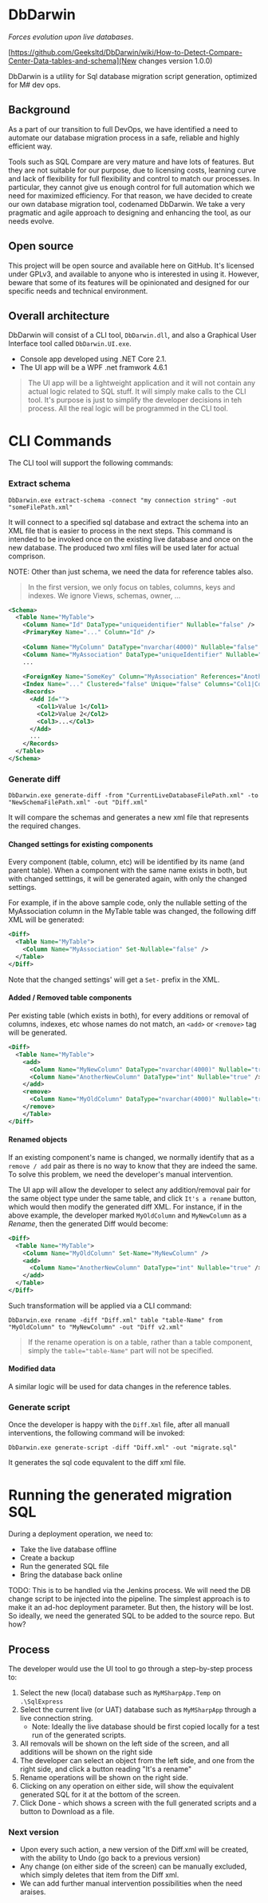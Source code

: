 # DbDarwin
*Forces evolution upon live databases*.


[https://github.com/Geeksltd/DbDarwin/wiki/How-to-Detect-Compare-Center-Data-tables-and-schema](New changes version 1.0.0)


DbDarwin is a utility for Sql database migration script generation, optimized for M# dev ops.  

## Background
As a part of our transition to full DevOps, we have identified a need to automate our database migration process in a safe, reliable and highly efficient way.

Tools such as SQL Compare are very mature and have lots of features. But they are not suitable for our purpose, due to licensing costs, learning curve and lack of flexibility for full flexibility and control to match our processes. In particular, they cannot give us enough control for full automation which we need for maximized efficiency. For that reason, we have decided to create our own database migration tool, codenamed DbDarwin. We take a very pragmatic and agile approach to designing and enhancing the tool, as our needs evolve.

## Open source
This project will be open source and available here on GitHub. It's licensed under GPLv3, and available to anyone who is interested in using it. However, beware that some of its features will be opinionated and designed for our specific needs and technical environment. 

## Overall architecture
DbDarwin will consist of a CLI tool, `DbDarwin.dll`, and also a Graphical User Interface tool called `DbDarwin.UI.exe`.

- Console app developed using .NET Core 2.1.
- The UI app will be a WPF .net framwork 4.6.1

> The UI app will be a lightweight application and it will not contain any actual logic related to SQL stuff. It will simply make calls to the CLI tool. It's purpose is just to simplify the developer decisions in teh process. All the real logic will be programmed in the CLI tool.

# CLI Commands
The CLI tool will support the following commands:

### Extract schema
```
DbDarwin.exe extract-schema -connect "my connection string" -out "someFilePath.xml"
```
It will connect to a specified sql database and extract the schema into an XML file that is easier to process in the next steps. This command is intended to be invoked once on the existing live database and once on the new database. The produced two xml files will be used later for actual comprison.

NOTE: Other than just schema, we need the data for reference tables also.

> In the first version, we only focus on tables, columns, keys and indexes. We ignore Views, schemas, owner, ...
```xml
<Schema>
  <Table Name="MyTable">
    <Column Name="Id" DataType="uniqueidentifier" Nullable="false" />
    <PrimaryKey Name="..." Column="Id" />
    
    <Column Name="MyColumn" DataType="nvarchar(4000)" Nullable="false" Default="..."/>
    <Column Name="MyAssociation" DataType="uniqueIdentifier" Nullable="true" />
    ...
    
    <ForeignKey Name="SomeKey" Column="MyAssociation" References="AnotherTable.Id" OnDelete="Cascade" OnUpdate="No Action" />
    <Index Name="..." Clustered="false" Unique="false" Columns="Col1|Col2|Col3" />
    <Records>
      <Add Id="">
        <Col1>Value 1</Col1>
        <Col2>Value 2</Col2>
        <Col3>...</Col3>
      </Add>
      ...
    </Records>
  </Table>
</Schema>
```

### Generate diff
```
DbDarwin.exe generate-diff -from "CurrentLiveDatabaseFilePath.xml" -to "NewSchemaFilePath.xml" -out "Diff.xml"
```
It will compare the schemas and generates a new xml file that represents the required changes.

#### Changed settings for existing components
Every component (table, column, etc) will be identified by its name (and parent table). When a component with the same name exists in both, but with changed setttings, it will be generated again, with only the changed settings.

For example, if in the above sample code, only the nullable setting of the MyAssociation column in the MyTable table was changed, the following diff XML will be generated:
```xml
<Diff>
  <Table Name="MyTable">
    <Column Name="MyAssociation" Set-Nullable="false" />    
  </Table>
</Diff>
```

Note that the changed settings' will get a `Set-` prefix in the XML.

#### Added / Removed table components
Per existing table (which exists in both), for every additions or removal of columns, indexes, etc whose names do not match, an `<add>` or `<remove>` tag will be generated.

```xml
<Diff>
  <Table Name="MyTable">
    <add>
      <Column Name="MyNewColumn" DataType="nvarchar(4000)" Nullable="true" />
      <Column Name="AnotherNewColumn" DataType="int" Nullable="true" />
    </add>
    <remove>
      <Column Name="MyOldColumn" DataType="nvarchar(4000)" Nullable="true" />
    </remove>    
    </Table>  
</Diff>
```

#### Renamed objects
If an existing component's name is changed, we normally identify that as a `remove / add` pair as there is no way to know that they are indeed the same. To solve this problem, we need the developer's manual intervention.

The UI app will allow the developer to select any addition/removal pair for the same object type under the same table, and click `It's a rename` button, which would then modify the generated diff XML. For instance, if in the above example, the developer marked `MyOldColumn` and `MyNewColumn` as a *Rename*, then the generated Diff would become:
```xml
<Diff>
  <Table Name="MyTable">
    <Column Name="MyOldColumn" Set-Name="MyNewColumn" />
    <add>      
      <Column Name="AnotherNewColumn" DataType="int" Nullable="true" />
    </add>
  </Table>  
</Diff>
```
Such transformation will be applied via a CLI command:
```
DbDarwin.exe rename -diff "Diff.xml" table "table-Name" from "MyOldColumn" to "MyNewColumn" -out "Diff v2.xml" 
```
> If the rename operation is on a table, rather than a table component, simply the `table="table-Name"` part will not be specified.

#### Modified data
A similar logic will be used for data changes in the reference tables.

### Generate script
Once the developer is happy with the `Diff.Xml` file, after all manuall interventions, the following command will be invoked:
```
DbDarwin.exe generate-script -diff "Diff.xml" -out "migrate.sql" 
```
It generates the sql code equvalent to the diff xml file.

# Running the generated migration SQL
During a deployment operation, we need to:

- Take the live database offline
- Create a backup
- Run the generated SQL file
- Bring the database back online

TODO: This is to be handled via the Jenkins process. We will need the DB change script to be injected into the pipeline. The simplest approach is to make it an ad-hoc deployment parameter. But then, the history will be lost. So ideally, we need the generated SQL to be added to the source repo. But how?

## Process
The developer would use the UI tool to go through a step-by-step process to:

1. Select the new (local) database such as `MyMSharpApp.Temp` on `.\SqlExpress`
2. Select the current live (or UAT) database such as `MyMSharpApp` through a live connection string.
   - Note: Ideally the live database should be first copied locally for a test run of the generated scripts.
3. All removals will be shown on the left side of the screen, and all additions will be shown on the right side
4. The developer can select an object from the left side, and one from the right side, and click a button reading "It's a rename"
5. Rename operations will be shown on the right side.
6. Clicking on any operation on either side, will show the equivalent generated SQL for it at the bottom of the screen.
7. Click Done - which shows a screen with the full generated scripts and a button to Download as a file.

### Next version
- Upon every such action, a new version of the Diff.xml will be created, with the ability to Undo (go back to a previous version)
- Any change (on either side of the screen) can be manually excluded, which simply deletes that item from the Diff xml.
- We can add further manual intervention possibilities when the need araises.
